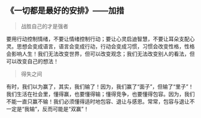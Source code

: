 ## 《一切都是最好的安排》——加措

> 战胜自己的才是强者

要用行动控制情绪，不要让情绪控制行动；要让心灵启迪智慧，不要让耳朵支配心灵。思想会变成语言，语言会变成行动，行动会变成习惯，习惯会改变性格，性格会影响人生！我们无法改变世界，但可以改变观念；我们无法改变别人的看法，但可以改变自己的想法！

> 得失之间

有时，我们以为赢了，其实，我们输了！因为，我们赢了“面子”，但输了“里子”！我们生活在社会里，懂得赢，也要懂得输；懂得竞争，也要懂得包容。因为，我们不能一直只赢不输！我们必须懂得适时地包容、退让与感恩。常常，包容与退让不一定是“我输”，反而可能是“双赢”！



